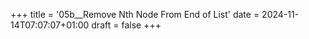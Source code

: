 +++
title = '05b__Remove Nth Node From End of List'
date = 2024-11-14T07:07:07+01:00
draft = false
+++
